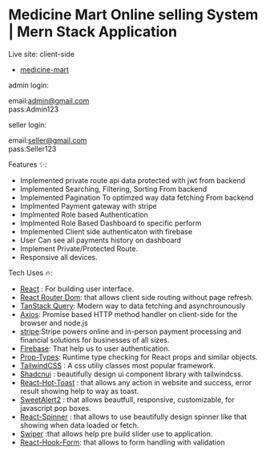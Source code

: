 # Medicine Mart Online selling System | Mern Stack Application

Live site: client-side

- [medicine-mart](https://medicine-mart-client-side-application.vercel.app/)

admin login:

email:admin@gmail.com
<br>
pass:Admin123

seller login:

email:seller@gmail.com
<br>
pass:Seller123

Features ✨:

<ul>
    <li>Implemented private route api data protected with jwt from backend</li>
    <li>Implemented Searching, Filtering, Sorting From backend</li>
    <li>Implemented Pagination To optimzed way data fetching From backend</li>
    <li>Implmented Payment gateway with stripe</li>
    <li>Implmented Role based Authentication</li>
    <li>Implmented Role Based Dashboard to specific perform</li>
    <li>Implemented Client side authenticaton with firebase</li>
    <li>User Can see all payments history on dashboard</li>
    <li>Implement Private/Protected Route.</li>
    <li>Responsive all devices.</li>
</ul>

Tech Uses 🔥:

- [React](https://react.dev/) : For building user interface.
- [React Router Dom](https://reactrouter.com/en/main): that allows client side routing without page refresh.
- [TanStack Query](https://tanstack.com/query/latest): Modern way to data fetching and asynchrounously
- [Axios](https://axios-http.com/docs/intro): Promise based HTTP method handler on client-side for the browser and node.js
- [stripe](https://stripe.com/):Stripe powers online and in-person payment processing and financial solutions for businesses of all sizes.
- [Firebase](https://firebase.google.com/): That help us to user authentication.
- [Prop-Types](https://www.npmjs.com/package/prop-types): Runtime type checking for React props and similar objects.
- [TailwindCSS](https://tailwindcss.com/) : A css utiliy classes most popular framework.
- [Shadcnui](https://tailwindcss.com/) : beautifully design ui component library with tailwindcss.
- [React-Hot-Toast](https://react-hot-toast.com/) : that allows any action in website and success, error result showing help to way as toast.
- [SweetAlert2](https://sweetalert2.github.io/) : that allows beautfull, responsive, customizable, for javascript pop boxes.
- [React-Spinner](https://www.npmjs.com/package/react-spinners) : that allows to use beautifully design spinner like that showing when data loaded or fetch.
- [Swiper](https://swiperjs.com/) :that allows help pre build slider use to application.
- [React-Hook-Form](https://react-hook-form.com/): that allows to form handling with validation
